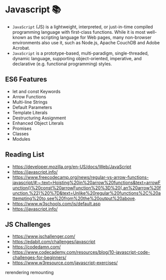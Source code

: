 # Javascript :books:
- `JavaScript` (JS) is a lightweight, interpreted, or just-in-time compiled programming language with first-class functions. While it is most well-known as the scripting language for Web pages, many non-browser environments also use it, such as Node.js, Apache CouchDB and Adobe Acrobat. 
- `JavaScript` is a prototype-based, multi-paradigm, single-threaded, dynamic language, supporting object-oriented, imperative, and declarative (e.g. functional programming) styles.

## ES6 Features
- let and const Keywords
- Arrow Functions
- Multi-line Strings
- Default Parameters
- Template Literals
- Destructuring Assignment
- Enhanced Object Literals
- Promises
- Classes
- Modules

## Reading List
- https://developer.mozilla.org/en-US/docs/Web/JavaScript
- https://javascript.info/
- https://www.freecodecamp.org/news/regular-vs-arrow-functions-javascript/#:~:text=Hoisting%20in%20arrow%20functions&text=arrowFunction()%20const%20arrowFunction%20%3D%20(,an%20arrow%20function.%22)%20%7D&text=Unlike%20regular%20functions%2C%20attempting%20to,see%20from%20the%20output%20above.
- https://www.w3schools.com/js/default.asp
- https://javascript.info/


## JS Challenges
- https://www.jschallenger.com/
- https://edabit.com/challenges/javascript
- https://codedamn.com/
- https://www.codecademy.com/resources/blog/10-javascript-code-challenges-for-beginners/
- https://www.w3resource.com/javascript-exercises/


rerendering 
remounting